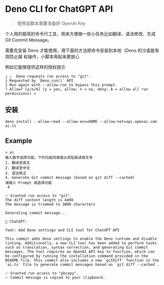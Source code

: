 # Deno CLI for ChatGPT API

> 使用该脚本需要准备好 OpenAI Key

个人用的极简的命令行工具，用来方便做一些小任务比如翻译、语法修改、生成 Git
Commit Message。

需要先安装 Deno 才能使用，用下面的方法把命令安装到本地（Deno 的沙盒能有效防止越
权操作，小脚本用起来更放心

例如它能够提供这样的授权提示

```
┌ ⚠️  Deno requests run access to "git".
├ Requested by `Deno.run()` API
├ Run again with --allow-run to bypass this prompt.
└ Allow? [y/n/A] (y = yes, allow; n = no, deny; A = allow all run permissions) >
```

## 安装

```
deno install --allow-read --allow-env=HOME --allow-net=api.openai.com ai.ts
```

## Example

```
> ai
输入数字选择功能，下列功能将直接从剪贴板读取文本
1. 翻译至英文
2. 翻译至中文
3. 语法修正
4. Generate Git commit message (based on git diff --cached)
请输入 Prompt 或选择功能
 4

✅ Granted run access to "git".
The diff content length is 4498
The message is trimmed to 3000 characters

Generating commit message...

🤖 ChatGPT:

feat: Add Deno settings and CLI tool for ChatGPT API

This commit adds Deno settings to enable the Deno runtime and disable linting. Additionally, a new CLI tool has been added to perform tasks such as translation, syntax correction, and generating Git commit messages. The tool requires an OpenAI API key to function, which can be configured by running the installation command provided in the README file. This commit also includes a new `gitDiff` function in the `ai.ts` file to generate commit messages based on `git diff --cached`.

✅ Granted run access to "pbcopy".
✅ Commit message is copied to your clipboard.

```
